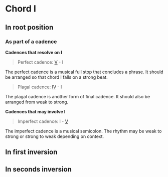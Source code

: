 # Chord I

## In root position
### As part of a cadence

**Cadences that resolve on I**  
> Perfect cadence: [V](V.md) - I  

The perfect cadence is a musical full stop that concludes a phrase. It should be arranged so that chord I falls on a strong beat.  
> Plagal cadence: [IV](IV.md) - I  

The plagal cadence is another form of final cadence. It should also be arranged from weak to strong.




**Cadences that may involve I**  
> Imperfect cadence: I - [V](V.md)  

The imperfect cadence is a musical semicolon. The rhythm may be weak to strong or strong to weak depending on context.  

## In first inversion
## In seconds inversion

